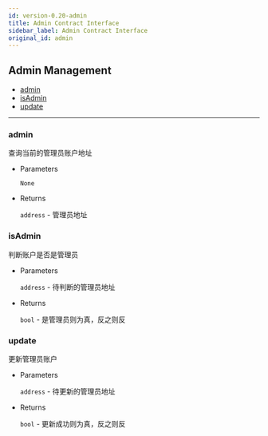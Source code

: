 ```yaml
---
id: version-0.20-admin
title: Admin Contract Interface
sidebar_label: Admin Contract Interface
original_id: admin
---
```


<h2 class="hover-list">Admin Management</h2>

* [admin](#admin)
* [isAdmin](#isAdmin)
* [update](#update)

***

### admin

查询当前的管理员账户地址

* Parameters

    `None`

* Returns

    `address` - 管理员地址

### isAdmin

判断账户是否是管理员

* Parameters

    `address` - 待判断的管理员地址

* Returns

    `bool` - 是管理员则为真，反之则反

### update

更新管理员账户

* Parameters

    `address` - 待更新的管理员地址

* Returns

    `bool` - 更新成功则为真，反之则反
